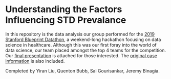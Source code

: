 # Understanding the Factors Influencing STD Prevalance 	

In this repository is the data analysis our group performed for the [2019 Stanford Blueprint Datathon](https://blueprint-datathon.weebly.com/about.html), a weekend-long hackathon focusing on data science in healthcare. Although this was our first foray into the world of data science, our team placed amongst the top 4 teams for the competition. Our [final presentation](Datathon_Presentation.pdf) is attached for those interested. The [original case information](blueprint-case.pdf) is also included.

Completed by Yiran Liu, Quenton Bubb, Sai Gourisankar, Jeremy Binagia. 
